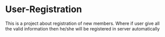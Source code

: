 # User-Registration
This is a project about registration of new members. Where if user give all the valid information then he/she will be registered in server automatically
